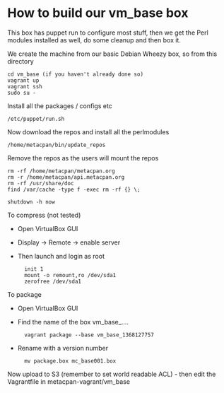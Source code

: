 # How to build our vm_base box

This box has puppet run to configure most stuff, then we get the Perl modules installed as well, do some cleanup and then box it. 

We create the machine from our basic Debian Wheezy box, so from this directory

	cd vm_base (if you haven't already done so)
	vagrant up
	vagrant ssh
	sudo su -

Install all the packages / configs etc

	/etc/puppet/run.sh

Now download the repos and install all the perlmodules

	/home/metacpan/bin/update_repos

Remove the repos as the users will mount the repos

	rm -rf /home/metacpan/metacpan.org
	rm -r /home/metacpan/api.metacpan.org
	rm -rf /usr/share/doc
	find /var/cache -type f -exec rm -rf {} \;

	shutdown -h now

To compress (not tested)

- Open VirtualBox GUI
- Display -> Remote -> enable server
- Then launch and login as root

		init 1
		mount -o remount,ro /dev/sda1
		zerofree /dev/sda1

To package

- Open VirtualBox GUI
- Find the name of the box vm_base_.... 

		vagrant package --base vm_base_1368127757

- Rename with a version number

		mv package.box mc_base001.box

Now upload to S3 (remember to set world readable ACL) - then edit the Vagrantfile in metacpan-vagrant/vm_base

